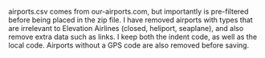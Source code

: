 airports.csv comes from our-airports.com, but importantly is pre-filtered before being
    placed in the zip file. I have removed airports with types that are irrelevant to
    Elevation Airlines (closed, heliport, seaplane), and also remove extra data such as links.
    I keep both the indent code, as well as the local code. Airports without a GPS code are
    also removed before saving.